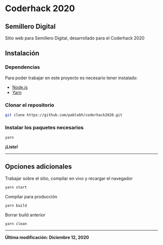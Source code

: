 # Coderhack 2020
## Semillero Digital
Sitio web para Semillero Digital, desarrollado para el Coderhack 2020


## Instalación

### Dependencias
Para poder trabajar en este proyecto es necesario tener instalado:

- [Node.js](https://nodejs.org/en/)
- [Yarn](https://yarnpkg.com/)

### Clonar el repositorio

```sh
git clone https://github.com/pablobh/coderhack2020.git
```

### Instalar los paquetes necesarios

```sh
yarn
```

**¡Listo!**


---


## Opciones adicionales
Trabajar sobre el sitio, compilar en vivo y recargar el navegador

```sh
yarn start
```

Compilar para producción

```sh
yarn build
```

Borrar build anterior

```sh
yarn clean
```


---

__Última modificación: Diciembre 12, 2020__
